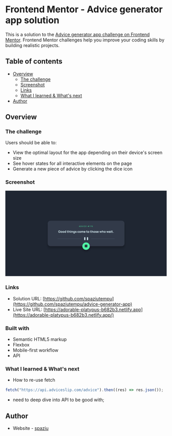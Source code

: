 # Frontend Mentor - Advice generator app solution

This is a solution to the [Advice generator app challenge on Frontend Mentor](https://www.frontendmentor.io/challenges/advice-generator-app-QdUG-13db). Frontend Mentor challenges help you improve your coding skills by building realistic projects.

## Table of contents

- [Overview](#overview)
  - [The challenge](#the-challenge)
  - [Screenshot](#screenshot)
  - [Links](#links)
  - [What I learned & What's next](#what-i-learned)
- [Author](#author)

## Overview

### The challenge

Users should be able to:

- View the optimal layout for the app depending on their device's screen size
- See hover states for all interactive elements on the page
- Generate a new piece of advice by clicking the dice icon

### Screenshot

![](./images/screenshot.jpg)

### Links

- Solution URL: [https://github.com/spaziutempu](https://github.com/spaziutempu/advice-generator-app)
- Live Site URL: [https://adorable-platypus-b682b3.netlify.app](https://adorable-platypus-b682b3.netlify.app/)

### Built with

- Semantic HTML5 markup
- Flexbox
- Mobile-first workflow
- API

### What I learned & What's next

- How to re-use fetch

```js
fetch("https://api.adviceslip.com/advice").then((res) => res.json());
```

- need to deep dive into API to be good with;

## Author

- Website - [spaziu](https://github.com/spaziutempu)
